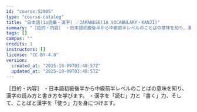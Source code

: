 ```yaml
---
id: "course:52905"
type: "course-catalog"
title: "日本語(1a語彙・漢字) ／JAPANESE(1A VOCABULARY・KANJI)"
summary: "［目的・内容］ ・日本語初級後半から中級前半レベルのことばの意味を知り、漢字の読み方と書き方を学びます。 ・漢字を「読む」力と「書く」力、そして、ことばと漢字を「使う」力を身につけます。"
tags: []
campus: ""
credits: 1
instructors: []
license: "CC-BY-4.0"
version:
  created_at: "2025-10-09T03:48:57Z"
  updated_at: "2025-10-09T03:48:57Z"
---
```

［目的・内容］ ・日本語初級後半から中級前半レベルのことばの意味を知り、漢字の読み方と書き方を学びます。 ・漢字を「読む」力と「書く」力、そして、ことばと漢字を「使う」力を身につけます。
